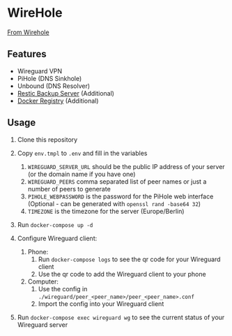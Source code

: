 # WireHole

[From Wirehole](https://github.com/IAmStoxe/wirehole)

## Features

- Wireguard VPN
- PiHole (DNS Sinkhole)
- Unbound (DNS Resolver)
- [Restic Backup Server](https://github.com/restic/restic) (Additional)
- [Docker Registry](https://hub.docker.com/_/registry) (Additional)

## Usage

1. Clone this repository
2. Copy `env.tmpl` to `.env` and fill in the variables

   1. `WIREGUARD_SERVER_URL` should be the public IP address of your server (or the domain name if you have one)
   2. `WIREGUARD_PEERS` comma separated list of peer names or just a number of peers to generate
   3. `PIHOLE_WEBPASSWORD` is the password for the PiHole web interface (Optional - can be generated with `openssl rand -base64 32`)
   4. `TIMEZONE` is the timezone for the server (Europe/Berlin)

3. Run `docker-compose up -d`
4. Configure Wireguard client:

   1. Phone:
      1. Run `docker-compose logs` to see the qr code for your Wireguard client
      2. Use the qr code to add the Wireguard client to your phone
   2. Computer:
      1. Use the config in `./wireguard/peer_<peer_name>/peer_<peer_name>.conf`
      2. Import the config into your Wireguard client

5. Run `docker-compose exec wireguard wg` to see the current status of your Wireguard server
